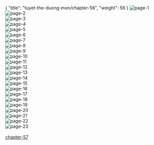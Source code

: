 { "title": "tuyet-the-duong-mon/chapter-56", "weight": 56 }
<img src="tuyet-the-duong-mon_0056_01-9b3b628ae3fad3e237f78b32f5e82ba3.webp" alt="page-1" origin="http://1.bp.blogspot.com/-3dzgGq5MycM/VkSY5vO-HzI/AAAAAAABCv4/LptDjDBURFs/s1600/1-2.jpg?imgmax=0"><br/>
<img src="tuyet-the-duong-mon_0056_02-472c84e6e3d28cc68513aa6aaf38697c.webp" alt="page-2" origin="http://1.bp.blogspot.com/-cPtqjlWGFuc/VkSY9s0GpNI/AAAAAAABCxI/DVsFMK5hIy8/s1600/3.jpg?imgmax=0"><br/>
<img src="tuyet-the-duong-mon_0056_03-f174cda33e7fc9e302fa3016c758619c.webp" alt="page-3" origin="http://1.bp.blogspot.com/-GZpcovkzTwY/VkSY98zrhbI/AAAAAAABCxU/Ijl3GLS2Gfg/s1600/4.jpg?imgmax=0"><br/>
<img src="tuyet-the-duong-mon_0056_04-4f3a7367df0f9c176265054f6405795c.webp" alt="page-4" origin="http://1.bp.blogspot.com/-6JRi8vURZbs/VkSY-eAl9iI/AAAAAAABCxc/bQbTWKCc-aM/s1600/5.jpg?imgmax=0"><br/>
<img src="tuyet-the-duong-mon_0056_05-f70e8d104ea9867fd7315ed442c88117.webp" alt="page-5" origin="http://1.bp.blogspot.com/-04L4xu9uiwA/VkSY-Z-pd5I/AAAAAAABCxg/X3ZS71FIA8Q/s1600/6.jpg?imgmax=0"><br/>
<img src="tuyet-the-duong-mon_0056_06-66554941eb87da115ab52ff28b42bfaa.webp" alt="page-6" origin="http://1.bp.blogspot.com/-7hfbWE44Hdw/VkSY-s_r5fI/AAAAAAABCxk/a99G59NXi_Q/s1600/7.jpg?imgmax=0"><br/>
<img src="tuyet-the-duong-mon_0056_07-ada25909aa5e5a8fbc43114673df9652.webp" alt="page-7" origin="http://1.bp.blogspot.com/-6bWdi3XNV9A/VkSY-3MehOI/AAAAAAABCxs/rfMa0Smp0dE/s1600/8.jpg?imgmax=0"><br/>
<img src="tuyet-the-duong-mon_0056_08-ff12107aad253c82a0f576bb4b923d87.webp" alt="page-8" origin="http://1.bp.blogspot.com/-xdXGMYeDloM/VkSY_JJP5uI/AAAAAAABCxw/pSGK5k5O8sQ/s1600/9.jpg?imgmax=0"><br/>
<img src="tuyet-the-duong-mon_0056_09-cdac3c93c83d307bc2cb66ec0bb69655.webp" alt="page-9" origin="http://1.bp.blogspot.com/-ydr-eBfcF1k/VkSY5lE9VHI/AAAAAAABCv0/sILzKeYGGZQ/s1600/10.jpg?imgmax=0"><br/>
<img src="tuyet-the-duong-mon_0056_10-c828ee1dd35d1a9e49d8efaca20dcb15.webp" alt="page-10" origin="http://1.bp.blogspot.com/-RNcshW4lZO4/VkSY6GwZeZI/AAAAAAABCv8/jgBKomWMGU0/s1600/11.jpg?imgmax=0"><br/>
<img src="tuyet-the-duong-mon_0056_11-c0ee2c4ae65b20a9061226f0a6e794e4.webp" alt="page-11" origin="http://1.bp.blogspot.com/-0aGPUOgUyiU/VkSY6awLJPI/AAAAAAABCwA/09ikGBSORSY/s1600/12.jpg?imgmax=0"><br/>
<img src="tuyet-the-duong-mon_0056_12-7f68d782194ca31d2f89fb4ecbd7a380.webp" alt="page-12" origin="http://1.bp.blogspot.com/-N1Y9xJVdJrE/VkSY6d19IuI/AAAAAAABCwE/0NxeejFGXTo/s1600/13.jpg?imgmax=0"><br/>
<img src="tuyet-the-duong-mon_0056_13-d3b9563b26178b551b92b73ba8cc6842.webp" alt="page-13" origin="http://1.bp.blogspot.com/-ZCQfb4Jr9ZQ/VkSY656mbNI/AAAAAAABCwM/QaraCiF03h4/s1600/14.jpg?imgmax=0"><br/>
<img src="tuyet-the-duong-mon_0056_14-89698d9dbed0ca0668e0f7a614016051.webp" alt="page-14" origin="http://1.bp.blogspot.com/-kj9NQuhTAK4/VkSY66SmSsI/AAAAAAABCwI/lK0DE3W32kw/s1600/15.jpg?imgmax=0"><br/>
<img src="tuyet-the-duong-mon_0056_15-51b4c2e26f85be4721b4538d6799217b.webp" alt="page-15" origin="http://1.bp.blogspot.com/-QXCzdlw8hXM/VkSY8U9ROTI/AAAAAAABCww/FBIRKcqlckQ/s1600/16.jpg?imgmax=0"><br/>
<img src="tuyet-the-duong-mon_0056_16-1b98bcde381cca4088bc940f3efc5026.webp" alt="page-16" origin="http://1.bp.blogspot.com/-mN0J3FhQFYg/VkSY7RTZI5I/AAAAAAABCwY/ZJtQto8xQuE/s1600/17.jpg?imgmax=0"><br/>
<img src="tuyet-the-duong-mon_0056_17-4bd90d49a0c85f293c90f2e235fcb419.webp" alt="page-17" origin="http://1.bp.blogspot.com/-NYT7Jr0dMls/VkSY7r-5ckI/AAAAAAABCwc/Uvai8uAfP2c/s1600/18.jpg?imgmax=0"><br/>
<img src="tuyet-the-duong-mon_0056_18-ac5d356507dc8753c2067eaeb5216320.webp" alt="page-18" origin="http://1.bp.blogspot.com/-HB8E5XQYwBc/VkSY8P_LgCI/AAAAAAABCwo/W40vbM54Fw4/s1600/19.jpg?imgmax=0"><br/>
<img src="tuyet-the-duong-mon_0056_19-cf474572ce7fa097694d6fe0eb8f488d.webp" alt="page-19" origin="http://1.bp.blogspot.com/-ovZG3WjDFMU/VkSY8FUdf2I/AAAAAAABCws/aRWwTRNDMfU/s1600/20.jpg?imgmax=0"><br/>
<img src="tuyet-the-duong-mon_0056_20-1c373954781d0769ae0d954a33470569.webp" alt="page-20" origin="http://1.bp.blogspot.com/-q6jAQaPU38A/VkSY8u9cmNI/AAAAAAABCxE/8JPYHX2NXhw/s1600/21.jpg?imgmax=0"><br/>
<img src="tuyet-the-duong-mon_0056_21-a676ef34880afda6c3dd6217b6edb6ad.webp" alt="page-21" origin="http://1.bp.blogspot.com/-t_uWLtjXPCw/VkSY80H0eGI/AAAAAAABCw8/NI_lI4mP-f8/s1600/22.jpg?imgmax=0"><br/>
<img src="tuyet-the-duong-mon_0056_22-daf9b7cab9ed00361fec8f2330a2f9c0.webp" alt="page-22" origin="http://1.bp.blogspot.com/-oISlNxNUJmo/VkSY83PF_1I/AAAAAAABCw4/rPIm4kTsq1I/s1600/23.jpg?imgmax=0"><br/>
<img src="tuyet-the-duong-mon_0056_23-067a7261a33f713d68ac88c572f7d4f3.webp" alt="page-23" origin="http://1.bp.blogspot.com/-vi1bp5dSNd0/VkSY9resk0I/AAAAAAABCxQ/Qu6J3-5RgyM/s1600/24.jpg?imgmax=0"><br/>
<br/><a class="nextchap" href="/tuyet-the-duong-mon/chapter-57">chapter-57</a>
